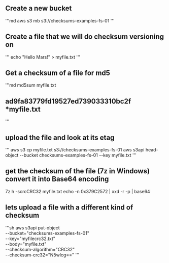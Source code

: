 ## Create a new bucket

'''md
aws s3 mb s3://checksums-examples-fs-01
'''

## Create a file that we will do checksum versioning on

'''
echo "Hello Mars!" > myfile.txt
'''

## Get a checksum of a file for md5

'''md
md5sum myfile.txt
## ad9fa83779fd19527ed739033310bc2f *myfile.txt
'''

## upload the file and look at its etag
'''
aws s3 cp myfile.txt s3://checksums-examples-fs-01
aws s3api head-object --bucket checksums-examples-fs-01 --key myfile.txt
'''
## get the checksum of the file (7z in Windows) convert it into Base64 encoding
7z h -scrcCRC32 myfile.txt
echo -n 0x379C2572 | xxd -r -p | base64

## lets upload a file with a different kind of checksum
'''sh
aws s3api put-object \
--bucket="checksums-examples-fs-01" \
--key="myfilecrc32.txt" \
--body="myfile.txt" \
--checksum-algorithm="CRC32" \
--checksum-crc32="N5wlcg=="
'''
